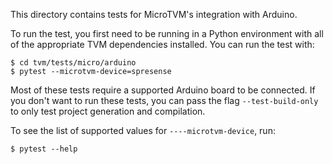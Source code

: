 <!--- Licensed to the Apache Software Foundation (ASF) under one -->
<!--- or more contributor license agreements.  See the NOTICE file -->
<!--- distributed with this work for additional information -->
<!--- regarding copyright ownership.  The ASF licenses this file -->
<!--- to you under the Apache License, Version 2.0 (the -->
<!--- "License"); you may not use this file except in compliance -->
<!--- with the License.  You may obtain a copy of the License at -->

<!---   http://www.apache.org/licenses/LICENSE-2.0 -->

<!--- Unless required by applicable law or agreed to in writing, -->
<!--- software distributed under the License is distributed on an -->
<!--- "AS IS" BASIS, WITHOUT WARRANTIES OR CONDITIONS OF ANY -->
<!--- KIND, either express or implied.  See the License for the -->
<!--- specific language governing permissions and limitations -->
<!--- under the License. -->

This directory contains tests for MicroTVM's integration with Arduino.

To run the test, you first need to be running in a Python environment with
all of the appropriate TVM dependencies installed. You can run the test with:

```
$ cd tvm/tests/micro/arduino
$ pytest --microtvm-device=spresense
```

Most of these tests require a supported Arduino board to be connected.
If you don't want to run these tests, you can pass the flag
`--test-build-only` to only test project generation and compilation.

To see the list of supported values for `----microtvm-device`, run:
```
$ pytest --help
```

